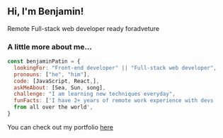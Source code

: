 
<h2> Hi, I'm Benjamin! </h2>
  <p>Remote Full-stack web developer ready foradveture</p>

### A little more about me...  

```javascript
const benjaminPatin = {
  lookingFor: "Front-end developer" || "Full-stack web developer",
  pronouns: ["he", "him"],
  code: [JavaScript, React,],
  askMeAbout: [Sea, Sun, song],
  challenge: "I am learning new techniques everyday",
  funFacts: ['I have 2+ years of remote work experience with devs 
  from all over the world', 
}
```

<p>You can check out my portfolio <a href="https://benjaminpatin.netlify.app">here</a>
